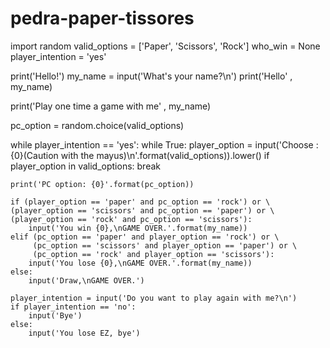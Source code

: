 # pedra-paper-tissores
import random
valid_options = ['Paper', 'Scissors', 'Rock']
who_win = None
player_intention = 'yes'

print('Hello!')
my_name = input('What\'s your name?\n')
print('Hello' ,  my_name)

print('Play one time a game with me' , my_name)

pc_option = random.choice(valid_options)

while player_intention == 'yes':
    while True:
        player_option = input('Choose :{0}(Caution with the mayus)\n'.format(valid_options)).lower()
        if player_option in valid_options:
            break

    print('PC option: {0}'.format(pc_option))

    if (player_option == 'paper' and pc_option == 'rock') or \
    (player_option == 'scissors' and pc_option == 'paper') or \
    (player_option == 'rock' and pc_option == 'scissors'):
        input('You win {0},\nGAME OVER.'.format(my_name))
    elif (pc_option == 'paper' and player_option == 'rock') or \
         (pc_option == 'scissors' and player_option == 'paper') or \
         (pc_option == 'rock' and player_option == 'scissors'):
        input('You lose {0},\nGAME OVER.'.format(my_name))
    else:
        input('Draw,\nGAME OVER.')
        
    player_intention = input('Do you want to play again with me?\n')    
    if player_intention == 'no':
        input('Bye')
    else:
        input('You lose EZ, bye')
